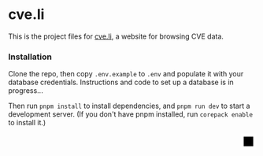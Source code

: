 # cve.li

This is the project files for [cve.li](https://cve.li), a website for browsing CVE data.

### Installation

Clone the repo, then copy `.env.example` to `.env` and populate it with your database credentials. Instructions and code to set up a database is in progress... <!-- :fidget_spinner: -->

Then run `pnpm install` to install dependencies, and `pnpm run dev` to start a development server. (If you don't have pnpm installed, run `corepack enable` to install it.)

<div align="right"><img src="public/favicon.svg" width="32" alt="248"></div>
